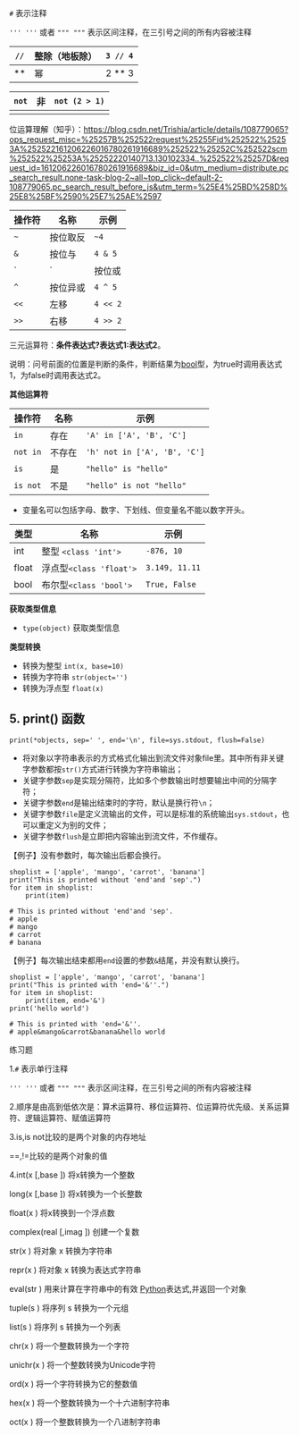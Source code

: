 `#` 表示注释

`''' '''` 或者 `""" """` 表示区间注释，在三引号之间的所有内容被注释

| `//` | 整除（地板除） | `3 // 4` |
| ---- | -------------- | :------- |
| **   | 幂             | 2 ** 3   |

| `not` | 非   | `not (2 > 1)` |
| ----- | ---- | ------------- |
|       |      |               |

位运算理解（知乎）：https://blog.csdn.net/Trishia/article/details/108779065?ops_request_misc=%25257B%252522request%25255Fid%252522%25253A%252522161206226016780261916689%252522%25252C%252522scm%252522%25253A%25252220140713.130102334..%252522%25257D&request_id=161206226016780261916689&biz_id=0&utm_medium=distribute.pc_search_result.none-task-blog-2~all~top_click~default-2-108779065.pc_search_result_before_js&utm_term=%25E4%25BD%258D%25E8%25BF%2590%25E7%25AE%2597

| 操作符 | 名称     | 示例     |
| ------ | -------- | -------- |
| `~`    | 按位取反 | `~4`     |
| `&`    | 按位与   | `4 & 5`  |
| `      | `        | 按位或   |
| `^`    | 按位异或 | `4 ^ 5`  |
| `<<`   | 左移     | `4 << 2` |
| `>>`   | 右移     | `4 >> 2` |

三元运算符：**条件表达式?表达式1:表达式2**。

说明：问号前面的位置是判断的条件，判断结果为[bool](https://baike.baidu.com/item/bool)型，为true时调用表达式1，为false时调用表达式2。

**其他运算符**

| 操作符   | 名称   | 示例                         |
| -------- | ------ | ---------------------------- |
| `in`     | 存在   | `'A' in ['A', 'B', 'C']`     |
| `not in` | 不存在 | `'h' not in ['A', 'B', 'C']` |
| `is`     | 是     | `"hello" is "hello"`         |
| `is not` | 不是   | `"hello" is not "hello"`     |

- 变量名可以包括字母、数字、下划线、但变量名不能以数字开头。

| 类型  | 名称                    | 示例           |
| ----- | ----------------------- | -------------- |
| int   | 整型 `<class 'int'>`    | `-876, 10`     |
| float | 浮点型`<class 'float'>` | `3.149, 11.11` |
| bool  | 布尔型`<class 'bool'>`  | `True, False`  |

**获取类型信息**

- `type(object)` 获取类型信息

**类型转换**

- 转换为整型 `int(x, base=10)`
- 转换为字符串 `str(object='')`
- 转换为浮点型 `float(x)`

## 5. print() 函数

```
print(*objects, sep=' ', end='\n', file=sys.stdout, flush=False)
```

- 将对象以字符串表示的方式格式化输出到流文件对象file里。其中所有非关键字参数都按`str()`方式进行转换为字符串输出；
- 关键字参数`sep`是实现分隔符，比如多个参数输出时想要输出中间的分隔字符；
- 关键字参数`end`是输出结束时的字符，默认是换行符`\n`；
- 关键字参数`file`是定义流输出的文件，可以是标准的系统输出`sys.stdout`，也可以重定义为别的文件；
- 关键字参数`flush`是立即把内容输出到流文件，不作缓存。

【例子】没有参数时，每次输出后都会换行。

```
shoplist = ['apple', 'mango', 'carrot', 'banana']
print("This is printed without 'end'and 'sep'.")
for item in shoplist:
    print(item)

# This is printed without 'end'and 'sep'.
# apple
# mango
# carrot
# banana
```

【例子】每次输出结束都用`end`设置的参数`&`结尾，并没有默认换行。

```
shoplist = ['apple', 'mango', 'carrot', 'banana']
print("This is printed with 'end='&''.")
for item in shoplist:
    print(item, end='&')
print('hello world')

# This is printed with 'end='&''.
# apple&mango&carrot&banana&hello world
```



练习题

1.`#` 表示单行注释

`''' '''` 或者 `""" """` 表示区间注释，在三引号之间的所有内容被注释

2.顺序是由高到低依次是：算术运算符、移位运算符、位运算符优先级、关系运算符、逻辑运算符、赋值运算符

3.is,is not比较的是两个对象的内存地址

   ==,!=比较的是两个对象的值

4.int(x [,base ])     将x转换为一个整数

long(x [,base ])     将x转换为一个长整数   

float(x )        将x转换到一个浮点数   

complex(real [,imag ])  创建一个复数   

str(x )         将对象 x 转换为字符串   

repr(x )         将对象 x 转换为表达式字符串   

eval(str )        用来计算在字符串中的有效 [Python](http://www.2cto.com/kf/web/Python/)表达式,并返回一个对象   

tuple(s )        将序列 s 转换为一个元组   

list(s )         将序列 s 转换为一个列表   

chr(x )         将一个整数转换为一个字符   

unichr(x )        将一个整数转换为Unicode字符   

ord(x )         将一个字符转换为它的整数值   

hex(x )         将一个整数转换为一个十六进制字符串   

oct(x )         将一个整数转换为一个八进制字符串 
